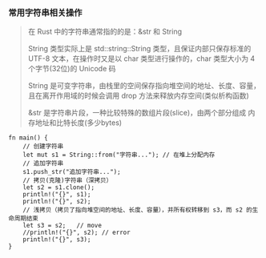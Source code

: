 ### 常用字符串相关操作
> 在 Rust 中的字符串通常指的的是：&str 和 String
> 
> String 类型实际上是 std::string::String 类型，且保证内部只保存标准的 UTF-8 文本，在操作时又是以 char 类型进行操作的，char 类型大小为 4 个字节(32位)的 Unicode 码
> 
> String 是可变字符串，由栈里的空间保存指向堆空间的地址、长度、容量，且在离开作用域的时候会调用 drop 方法来释放内存空间(类似析构函数)
>
> &str 是字符串片段，一种比较特殊的数组片段(slice)，由两个部分组成 内存地址和比特长度(多少bytes)
>

```
fn main() {
    // 创建字符串
    let mut s1 = String::from("字符串..."); // 在堆上分配内存
    // 追加字符串
    s1.push_str("追加字符串...");
    // 拷贝(克隆)字符串（深拷贝）
    let s2 = s1.clone();
    println!("{}", s1);
    println!("{}", s2);
    // 浅拷贝（拷贝了指向堆空间的地址、长度、容量），并所有权转移到 s3，而 s2 的生命周期结束
    let s3 = s2;   // move
    //println!("{}", s2); // error
    println!("{}", s3);
}
```
